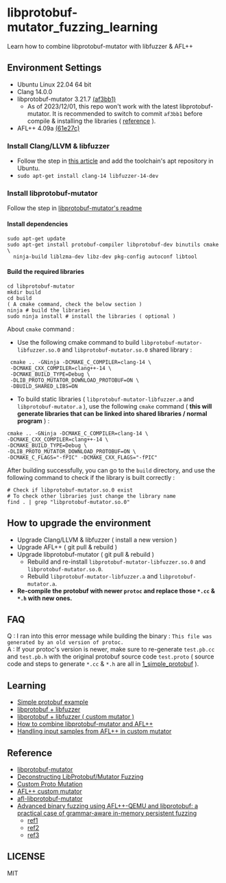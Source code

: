 # libprotobuf-mutator_fuzzing_learning
Learn how to combine libprotobuf-mutator with libfuzzer &amp; AFL++  

## Environment Settings 
* Ubuntu Linux 22.04 64 bit  
* Clang 14.0.0
* libprotobuf-mutator 3.21.7 [(af3bb1)](https://github.com/google/libprotobuf-mutator/tree/af3bb18749db3559dc4968dd85319d05168d4b5e)
    - As of 2023/12/01, this repo won't work with the latest libprotobuf-mutator. It is recommended to switch to commit `af3bb1` before compile & installing the libraries ( [reference](https://github.com/google/libprotobuf-mutator/issues/223) ).
* AFL++ 4.09a [(61e27c)](https://github.com/AFLplusplus/AFLplusplus/tree/61e27c6b54f7641a168b6acc6ecffb1754c10918)    

### Install Clang/LLVM & libfuzzer  
* Follow the step in [this article](https://linuxhint.com/install-llvm-ubuntu/) and add the toolchain's apt repository in Ubuntu.  
* `sudo apt-get install clang-14 libfuzzer-14-dev`  

### Install libprotobuf-mutator  
Follow the step in [libprotobuf-mutator's readme](https://github.com/google/libprotobuf-mutator/blob/master/README.md)  

#### Install dependencies
```shell
sudo apt-get update
sudo apt-get install protobuf-compiler libprotobuf-dev binutils cmake \
  ninja-build liblzma-dev libz-dev pkg-config autoconf libtool
```

#### Build the required libraries

```shell
cd libprotobuf-mutator
mkdir build
cd build
( A cmake command, check the below section )
ninja # build the libraries
sudo ninja install # install the libraries ( optional )
```
About `cmake` command :  
* Use the following cmake command to build `libprotobuf-mutator-libfuzzer.so.0` and `libprotobuf-mutator.so.0` shared library :

```shell
 cmake .. -GNinja -DCMAKE_C_COMPILER=clang-14 \ 
 -DCMAKE_CXX_COMPILER=clang++-14 \ 
 -DCMAKE_BUILD_TYPE=Debug \ 
 -DLIB_PROTO_MUTATOR_DOWNLOAD_PROTOBUF=ON \ 
 -DBUILD_SHARED_LIBS=ON
```

* To build static libraries ( `libprotobuf-mutator-libfuzzer.a` and `libprotobuf-mutator.a` ), use the following `cmake` command ( **this will generate libraries that can be linked into shared libraries / normal program** ) :  

```shell
cmake .. -GNinja -DCMAKE_C_COMPILER=clang-14 \
-DCMAKE_CXX_COMPILER=clang++-14 \
-DCMAKE_BUILD_TYPE=Debug \
-DLIB_PROTO_MUTATOR_DOWNLOAD_PROTOBUF=ON \
-DCMAKE_C_FLAGS="-fPIC" -DCMAKE_CXX_FLAGS="-fPIC"
```

After building successfully, you can go to the `build` directory, and use the following command to check if the library is built correctly :  
```shell
# Check if libprotobuf-mutator.so.0 exist
# To check other libraries just change the library name
find . | grep "libprotobuf-mutator.so.0"
```

## How to upgrade the environment  
* Upgrade Clang/LLVM & libfuzzer ( install a new version ) 
* Upgrade AFL++ ( git pull & rebuild )  
* Upgrade libprotobuf-mutator ( git pull & rebuild )  
    - Rebuild and re-install `libprotobuf-mutator-libfuzzer.so.0` and `libprotobuf-mutator.so.0`.  
    - Rebuild `libprotobuf-mutator-libfuzzer.a` and `libprotobuf-mutator.a`.  
* **Re-compile the protobuf with newer `protoc` and replace those `*.cc` & `*.h` with new ones.**

## FAQ  
Q : I ran into this error message while building the binary : `This file was generated by an old version of protoc.`  
A : If your protoc's version is newer, make sure to re-generate `test.pb.cc` and `test.pb.h`  with the original protobuf source code `test.proto` ( source code and steps to generate `*.cc` & `*.h` are all in [1_simple_protobuf](https://github.com/bruce30262/libprotobuf-mutator_fuzzing_learning/tree/master/1_simple_protobuf) ).

## Learning  
* [Simple protobuf example](https://github.com/bruce30262/libprotobuf-mutator_fuzzing_learning/tree/master/1_simple_protobuf)  
* [libprotobuf + libfuzzer](https://github.com/bruce30262/libprotobuf-mutator_fuzzing_learning/tree/master/2_libprotobuf_libfuzzer)  
* [libprotobuf + libfuzzer ( custom mutator )](https://github.com/bruce30262/libprotobuf-mutator_fuzzing_learning/tree/master/3_libprotobuf_libfuzzer_custom_mutator)  
* [How to combine libprotobuf-mutator and AFL++](https://github.com/bruce30262/libprotobuf-mutator_fuzzing_learning/tree/master/4_libprotobuf_aflpp_custom_mutator)  
* [Handling input samples from AFL++ in custom mutator](https://github.com/bruce30262/libprotobuf-mutator_fuzzing_learning/tree/master/5_libprotobuf_aflpp_custom_mutator_input)

## Reference  
* [libprotobuf-mutator](https://github.com/google/libprotobuf-mutator)  
* [Deconstructing LibProtobuf/Mutator Fuzzing](https://bshastry.github.io/2019/01/18/Deconstructing-LPM.html)  
* [Custom Proto Mutation](https://bshastry.github.io/2019/12/27/Custom-Proto-Mutation.html)  
* [AFL++ custom mutator](https://github.com/vanhauser-thc/AFLplusplus/blob/master/docs/custom_mutators.md)  
* [afl-libprotobuf-mutator](https://github.com/thebabush/afl-libprotobuf-mutator/)
* [Advanced binary fuzzing using AFL++-QEMU and libprotobuf: a practical case of grammar-aware in-memory persistent fuzzing](https://airbus-seclab.github.io/AFLplusplus-blogpost/)  
  - [ref1](https://github.com/airbus-seclab/AFLplusplus-blogpost/blob/b0cfc7016bd60cf998969d79a78eabd8471c78eb/src/mutator/custom_mutator.cpp)  
  - [ref2](https://github.com/HexHive/Igor/blob/2f22a20ff7e82f6022c99f0a47c69796e4fd999d/IgorFuzz/utils/custom_mutators/custom_mutator_helpers.h#L304)  
  - [ref3](https://github.com/HexHive/Igor/blob/2f22a20ff7e82f6022c99f0a47c69796e4fd999d/IgorFuzz/custom_mutators/honggfuzz/custom_mutator_helpers.h)

## LICENSE  
MIT
